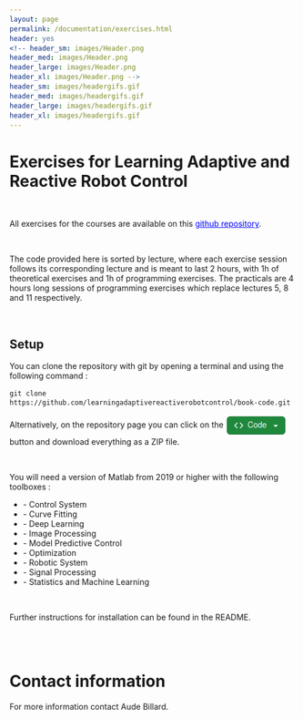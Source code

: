 ```yaml
---
layout: page
permalink: /documentation/exercises.html
header: yes
<!-- header_sm: images/Header.png
header_med: images/Header.png
header_large: images/Header.png
header_xl: images/Header.png -->
header_sm: images/headergifs.gif
header_med: images/headergifs.gif
header_large: images/headergifs.gif
header_xl: images/headergifs.gif
--- 
```


<h1><strong>Exercises for Learning Adaptive and Reactive Robot Control</strong></h1>

<br>

<p>All exercises for the courses are available on this <a href="https://github.com/learningadaptivereactiverobotcontrol/book-code" style="color: blue;">github repository</a>. </p>
<br>
<p>The code provided here is sorted by lecture, where each exercise session follows its corresponding lecture and is meant to last 2 hours, with 1h of theoretical exercises and 1h of programming exercises. The practicals are 4 hours long sessions of programming exercises which replace lectures 5, 8 and 11 respectively.<p>

<br>

<h2><strong>Setup</strong></h2>

<p>You can clone the repository with git by opening a terminal and using the following command : </p>
<pre><code>git clone https://github.com/learningadaptivereactiverobotcontrol/book-code.git</code></pre>

<p> Alternatively, on the repository page you can click on the <img src="../images/code_button.png" alt="Code button" style="vertical-align: middle;"/> button and download everything as a ZIP file.</p>

<br>

<p>You will need a version of Matlab from 2019 or higher with the following toolboxes :
<ul>
  <li>- Control System</li>
  <li>- Curve Fitting</li>
  <li>- Deep Learning</li>
  <li>- Image Processing</li>
  <li>- Model Predictive Control</li>
  <li>- Optimization</li>
  <li>- Robotic System</li>
  <li>- Signal Processing</li>
  <li>- Statistics and Machine Learning</li>
</ul>
</p>

<br>
<p>Further instructions for installation can be found in the README. </p>

<br><br>

<h1>Contact information</h1>

<p>For more information contact Aude Billard.</p>

